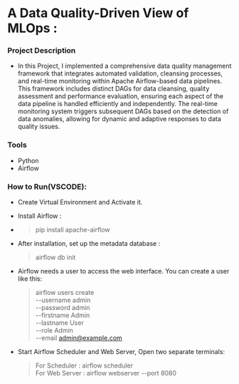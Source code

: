 # A Data Quality-Driven View of MLOps : 

### Project Description

* In this Project, I implemented a comprehensive data quality management framework that integrates automated validation, cleansing processes, and real-time monitoring within Apache Airflow-based data pipelines. This framework includes distinct DAGs for data cleansing, quality assessment and performance evaluation, ensuring each aspect of the data pipeline is handled efficiently and independently. The real-time monitoring system triggers subsequent DAGs based on the detection of data anomalies, allowing for dynamic and adaptive responses to data quality issues.

### Tools 

* Python
* Airflow

### How to Run(VSCODE):

* Create Virtual Environment and Activate it.

* Install Airflow :
* > pip install apache-airflow

* After installation, set up the metadata database :
  > airflow db init

* Airflow needs a user to access the web interface. You can create a user like this:
  > airflow users create \
   --username admin \
   --password admin \
   --firstname Admin \
   --lastname User \
   --role Admin \
   --email admin@example.com

* Start Airflow Scheduler and Web Server, Open two separate terminals:
  > For Scheduler : airflow scheduler \
  > For Web Server : airflow webserver --port 8080







